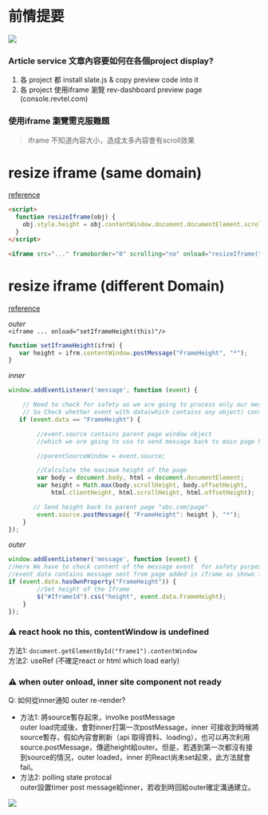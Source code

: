 # 前情提要
<img src="https://user-images.githubusercontent.com/35591116/103844760-8f750880-50d5-11eb-8581-11883fb0de3a.png" />  
  
### Article service 文章內容要如何在各個project display?  
1. 各 project 都 install slate.js & copy preview code into it
2. 各 project 使用iframe 瀏覽 rev-dashboard preview page (console.revtel.com)

### 使用iframe 瀏覽需克服難題  
> iframe 不知道內容大小，造成太多內容會有scroll效果  
  

# resize iframe (same domain)
[reference](https://stackoverflow.com/a/9976309/13797221)  
```html
<script>
  function resizeIframe(obj) {
    obj.style.height = obj.contentWindow.document.documentElement.scrollHeight + 'px';
  }
</script>

<iframe src="..." frameborder="0" scrolling="no" onload="resizeIframe(this)" />
```

# resize iframe (different Domain)
[reference](https://stackoverflow.com/a/42308842/13797221)  

*outer*  
`<iframe ... onload="setIframeHeight(this)"/>`
```js
function setIframeHeight(ifrm) {
   var height = ifrm.contentWindow.postMessage("FrameHeight", "*");   
}
```

*inner*
```js
window.addEventListener('message', function (event) {

    // Need to check for safety as we are going to process only our messages
    // So Check whether event with data(which contains any object) contains our message here its "FrameHeight"
   if (event.data == "FrameHeight") {

        //event.source contains parent page window object 
        //which we are going to use to send message back to main page here "abc.com/page"

        //parentSourceWindow = event.source;

        //Calculate the maximum height of the page
        var body = document.body, html = document.documentElement;
        var height = Math.max(body.scrollHeight, body.offsetHeight,
            html.clientHeight, html.scrollHeight, html.offsetHeight);

       // Send height back to parent page "abc.com/page"
        event.source.postMessage({ "FrameHeight": height }, "*");       
    }
});
```
*outer*   
```js
window.addEventListener('message', function (event) {
//Here We have to check content of the message event  for safety purpose
//event data contains message sent from page added in iframe as shown in step 3
if (event.data.hasOwnProperty("FrameHeight")) {
        //Set height of the Iframe
        $("#IframeId").css("height", event.data.FrameHeight);        
    }
});
```

### ⚠ react hook no this, contentWindow is undefined  
方法1: `document.getElementById("frame1").contentWindow`  
方法2: useRef (不確定react or html which load early)  

### ⚠ when outer onload, inner site component not ready
Q: 如何從inner通知 outer re-render?  
- 方法1: 將source暫存起來，involke postMessage  
outer load完成後，會對inner打第一次postMessage，inner 可接收到時候將source暫存，假如內容會刷新（api 取得資料、loading），也可以再次利用source.postMessage，傳遞height給outer。但是，若遇到第一次都沒有接到source的情況，outer loaded，inner 的React尚未set起來，此方法就會fail。
- 方法2: polling state protocal  
outer設置timer post message給inner，若收到時回給outer確定溝通建立。
<img src="https://user-images.githubusercontent.com/35591116/103844294-8cc5e380-50d4-11eb-9277-215c35a0ede5.png" />
